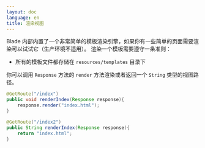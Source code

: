 ```yaml
---
layout: doc
language: en
title: 渲染视图
---
```


Blade 内部内置了一个非常简单的模板渲染引擎，如果你有一些简单的页面需要渲染可以试试它（生产环境不适用）。
渲染一个模板需要遵守一条准则：

- 所有的模板文件都存储在 `resources/templates` 目录下

你可以调用 `Response` 方法的 `render` 方法渲染或者返回一个 `String` 类型的视图路径。

```java
@GetRoute("/index")
public void renderIndex(Response response){
    response.render("index.html");
}

@GetRoute("/index2")
public String renderIndex(Response response){
    return "index.html";
}
```